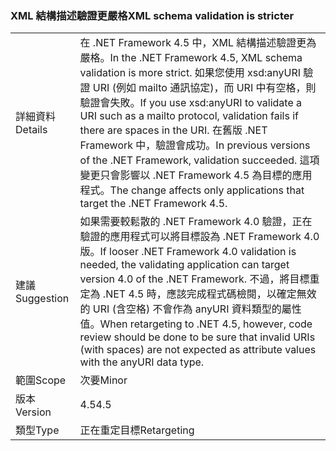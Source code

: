 ### <a name="xml-schema-validation-is-stricter"></a><span data-ttu-id="fb5cb-101">XML 結構描述驗證更嚴格</span><span class="sxs-lookup"><span data-stu-id="fb5cb-101">XML schema validation is stricter</span></span>

|   |   |
|---|---|
|<span data-ttu-id="fb5cb-102">詳細資料</span><span class="sxs-lookup"><span data-stu-id="fb5cb-102">Details</span></span>|<span data-ttu-id="fb5cb-103">在 .NET Framework 4.5 中，XML 結構描述驗證更為嚴格。</span><span class="sxs-lookup"><span data-stu-id="fb5cb-103">In the .NET Framework 4.5, XML schema validation is more strict.</span></span> <span data-ttu-id="fb5cb-104">如果您使用 xsd:anyURI 驗證 URI (例如 mailto 通訊協定)，而 URI 中有空格，則驗證會失敗。</span><span class="sxs-lookup"><span data-stu-id="fb5cb-104">If you use xsd:anyURI to validate a URI such as a mailto protocol, validation fails if there are spaces in the URI.</span></span> <span data-ttu-id="fb5cb-105">在舊版 .NET Framework 中，驗證會成功。</span><span class="sxs-lookup"><span data-stu-id="fb5cb-105">In previous versions of the .NET Framework, validation succeeded.</span></span> <span data-ttu-id="fb5cb-106">這項變更只會影響以 .NET Framework 4.5 為目標的應用程式。</span><span class="sxs-lookup"><span data-stu-id="fb5cb-106">The change affects only applications that target the .NET Framework 4.5.</span></span>|
|<span data-ttu-id="fb5cb-107">建議</span><span class="sxs-lookup"><span data-stu-id="fb5cb-107">Suggestion</span></span>|<span data-ttu-id="fb5cb-108">如果需要較鬆散的 .NET Framework 4.0 驗證，正在驗證的應用程式可以將目標設為 .NET Framework 4.0 版。</span><span class="sxs-lookup"><span data-stu-id="fb5cb-108">If looser .NET Framework 4.0 validation is needed, the validating application can target version 4.0 of the .NET Framework.</span></span> <span data-ttu-id="fb5cb-109">不過，將目標重定為 .NET 4.5 時，應該完成程式碼檢閱，以確定無效的 URI (含空格) 不會作為 anyURI 資料類型的屬性值。</span><span class="sxs-lookup"><span data-stu-id="fb5cb-109">When retargeting to .NET 4.5, however, code review should be done to be sure that invalid URIs (with spaces) are not expected as attribute values with the anyURI data type.</span></span>|
|<span data-ttu-id="fb5cb-110">範圍</span><span class="sxs-lookup"><span data-stu-id="fb5cb-110">Scope</span></span>|<span data-ttu-id="fb5cb-111">次要</span><span class="sxs-lookup"><span data-stu-id="fb5cb-111">Minor</span></span>|
|<span data-ttu-id="fb5cb-112">版本</span><span class="sxs-lookup"><span data-stu-id="fb5cb-112">Version</span></span>|<span data-ttu-id="fb5cb-113">4.5</span><span class="sxs-lookup"><span data-stu-id="fb5cb-113">4.5</span></span>|
|<span data-ttu-id="fb5cb-114">類型</span><span class="sxs-lookup"><span data-stu-id="fb5cb-114">Type</span></span>|<span data-ttu-id="fb5cb-115">正在重定目標</span><span class="sxs-lookup"><span data-stu-id="fb5cb-115">Retargeting</span></span>|

